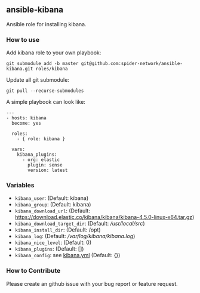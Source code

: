 ## ansible-kibana
Ansible role for installing kibana.

### How to use
Add kibana role to your own playbook:
```
git submodule add -b master git@github.com:spider-network/ansible-kibana.git roles/kibana
```

Update all git submodule:
```
git pull --recurse-submodules
```

A simple playbook can look like:

```
---
- hosts: kibana
  become: yes

  roles:
    - { role: kibana }

  vars:
    kibana_plugins:
      - org: elastic
        plugin: sense
        version: latest
```


### Variables
* `kibana_user`: (Default: kibana)
* `kibana_group`: (Default: kibana)
* `kibana_download_url`: (Default: https://download.elastic.co/kibana/kibana/kibana-4.5.0-linux-x64.tar.gz)
* `kibana_download_target_dir`: (Default: */usr/local/src*)
* `kibana_install_dir`: (Default: /opt)
* `kibana_log`: (Default: */var/log/kibana/kibana.log*)
* `kibana_nice_level`: (Default: 0)
* `kibana_plugins`: (Default: [])
* `kibana_config`: see [kibana.yml](https://github.com/elastic/kibana/blob/master/docs/kibana-yml.asciidoc) (Default: {})

### How to Contribute
Please create an github issue with your bug report or feature request.
